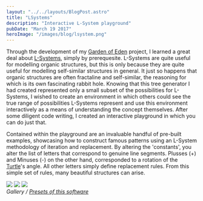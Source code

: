 ```yaml
---
layout: "../../layouts/BlogPost.astro"
title: "LSystems"
description: "Interactive L-System playground"
pubDate: "March 19 2017"
heroImage: "/images/blog/lsystem.png"
---
```

Through the development of my [Garden of Eden](https://vera.lgbt/software/the-garden-of-eden) project, I learned a great deal about [L-Systems](https://en.wikipedia.org/wiki/L-system), simply by prerequesite. L-Systems are quite useful for modelling organic structures, but this is only because they are quite useful for modelling self-similar structures in general. It just so happens that organic structures are often fractaline and self-similar, the reasoning for which is its own fascinating rabbit hole. Knowing that this tree generator I had created represented only a small subset of the possibilities for L-Systems, I wished to create an environment in which others could see the true range of possibilities L-Systems represent and use this environment interactively as a means of understanding the concept themselves. After some diligent code writing, I created an interactive playground in which you can do just that.

Contained within the playground are an invaluable handful of pre-built examples, showcasing how to construct famous patterns using an L-System methodology of iteration and replacement. By altering the 'constants', you alter the list of letters that correspond to genuine line segments. Plusses (+) and Minuses (-) on the other hand, corresponded to a rotation of the [Turtle](https://en.wikipedia.org/wiki/Turtle_graphics)'s angle. All other letters simply define replacement rules. From this simple set of rules, many beautiful structures can arise.

<div class="gallery-box">
  <div class="gallery">
    <img src="/images/software/lsystem/1.png">
    <img src="/images/software/lsystem/2.png">
    <img src="/images/software/lsystem/3.png">
  </div>
  <em>Gallery / <a href="https://vera.lgbt/projects/LSystemPlayground" target="_blank">Presets of this software</a></em>
</div>